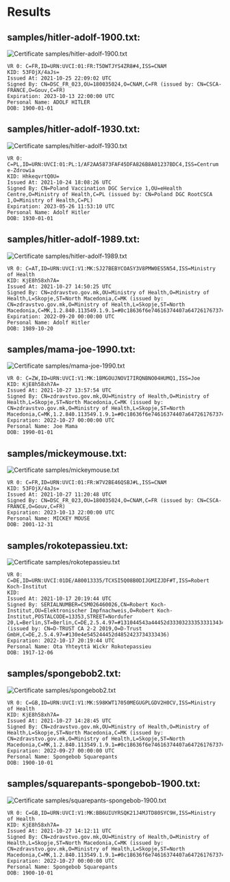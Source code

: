 # Results
## samples/hitler-adolf-1900.txt:

![Certificate samples/hitler-adolf-1900.txt](samples/hitler-adolf-1900.png)
```plain
VR 0: C=FR,ID=URN:UVCI:01:FR:T5DWTJYS4ZR8#4,ISS=CNAM
KID: 53FOjX/4aJs=
Issued At: 2021-10-25 22:09:02 UTC
Signed By: CN=DSC_FR_023,OU=180035024,O=CNAM,C=FR (issued by: CN=CSCA-FRANCE,O=Gouv,C=FR)
Expiration: 2023-10-13 22:00:00 UTC
Personal Name: ADOLF HITLER
DOB: 1900-01-01
```
## samples/hitler-adolf-1930.txt:

![Certificate samples/hitler-adolf-1930.txt](samples/hitler-adolf-1930.png)
```plain
VR 0: C=PL,ID=URN:UVCI:01:PL:1/AF2AA5873FAF45DFA826B8A01237BDC4,ISS=Centrum e-Zdrowia
KID: HhkeqvrtQ0U=
Issued At: 2021-10-24 18:08:26 UTC
Signed By: CN=Poland Vaccination DGC Service 1,OU=eHealth Centre,O=Ministry of Health,C=PL (issued by: CN=Poland DGC RootCSCA 1,O=Ministry of Health,C=PL)
Expiration: 2023-05-26 11:53:10 UTC
Personal Name: Adolf Hitler
DOB: 1930-01-01
```
## samples/hitler-adolf-1989.txt:

![Certificate samples/hitler-adolf-1989.txt](samples/hitler-adolf-1989.png)
```plain
VR 0: C=AT,ID=URN:UVCI:V1:MK:SJ27BEBYCOASY3V8PMW0ES5N54,ISS=Ministry of Health
KID: KjE8h58xh7A=
Issued At: 2021-10-27 14:50:25 UTC
Signed By: CN=zdravstvo.gov.mk,OU=Ministry of Health,O=Ministry of Health,L=Skopje,ST=North Macedonia,C=MK (issued by: CN=zdravstvo.gov.mk,O=Ministry of Health,L=Skopje,ST=North Macedonia,C=MK,1.2.840.113549.1.9.1=#0c18636f6e74616374407a647261767374766f2e676f762e6d6b)
Expiration: 2022-09-20 00:00:00 UTC
Personal Name: Adolf Hitler
DOB: 1989-10-20
```
## samples/mama-joe-1990.txt:

![Certificate samples/mama-joe-1990.txt](samples/mama-joe-1990.png)
```plain
VR 0: C=ZW,ID=URN:UVCI:V1:MK:1BMGOUJNOVI7IRQNBNO04HUMQ1,ISS=Joe
KID: KjE8h58xh7A=
Issued At: 2021-10-27 13:57:54 UTC
Signed By: CN=zdravstvo.gov.mk,OU=Ministry of Health,O=Ministry of Health,L=Skopje,ST=North Macedonia,C=MK (issued by: CN=zdravstvo.gov.mk,O=Ministry of Health,L=Skopje,ST=North Macedonia,C=MK,1.2.840.113549.1.9.1=#0c18636f6e74616374407a647261767374766f2e676f762e6d6b)
Expiration: 2022-10-27 00:00:00 UTC
Personal Name: Joe Mama
DOB: 1990-01-01
```
## samples/mickeymouse.txt:

![Certificate samples/mickeymouse.txt](samples/mickeymouse.png)
```plain
VR 0: C=FR,ID=URN:UVCI:01:FR:W7V2BE46QSBJ#L,ISS=CNAM
KID: 53FOjX/4aJs=
Issued At: 2021-10-27 11:20:48 UTC
Signed By: CN=DSC_FR_023,OU=180035024,O=CNAM,C=FR (issued by: CN=CSCA-FRANCE,O=Gouv,C=FR)
Expiration: 2023-10-13 22:00:00 UTC
Personal Name: MICKEY MOUSE
DOB: 2001-12-31
```
## samples/rokotepassieu.txt:

![Certificate samples/rokotepassieu.txt](samples/rokotepassieu.png)
```plain
VR 0: C=DE,ID=URN:UVCI:01DE/A80013335/TCXSI5Q08B0DIJGMIZJDF#T,ISS=Robert Koch-Institut
KID: 
Issued At: 2021-10-17 20:19:44 UTC
Signed By: SERIALNUMBER=CSM026460026,CN=Robert Koch-Institut,OU=Elektronischer Impfnachweis,O=Robert Koch-Institut,POSTALCODE=13353,STREET=Nordufer 20,L=Berlin,ST=Berlin,C=DE,2.5.4.97=#131044543a44452d33303233353331343435 (issued by: CN=D-TRUST CA 2-2 2019,O=D-Trust GmbH,C=DE,2.5.4.97=#130e4e545244452d4852423734333436)
Expiration: 2022-10-17 20:19:44 UTC
Personal Name: Ota Yhteyttä Wickr Rokotepassieu
DOB: 1917-12-06
```
## samples/spongebob2.txt:

![Certificate samples/spongebob2.txt](samples/spongebob2.png)
```plain
VR 0: C=GB,ID=URN:UVCI:V1:MK:S98KWT17050MEGUGPLGDV2H0CV,ISS=Ministry of Health
KID: KjE8h58xh7A=
Issued At: 2021-10-27 14:28:45 UTC
Signed By: CN=zdravstvo.gov.mk,OU=Ministry of Health,O=Ministry of Health,L=Skopje,ST=North Macedonia,C=MK (issued by: CN=zdravstvo.gov.mk,O=Ministry of Health,L=Skopje,ST=North Macedonia,C=MK,1.2.840.113549.1.9.1=#0c18636f6e74616374407a647261767374766f2e676f762e6d6b)
Expiration: 2022-09-27 00:00:00 UTC
Personal Name: Spongebob Squarepants
DOB: 1900-10-01
```
## samples/squarepants-spongebob-1900.txt:

![Certificate samples/squarepants-spongebob-1900.txt](samples/squarepants-spongebob-1900.png)
```plain
VR 0: C=GB,ID=URN:UVCI:V1:MK:BB6UIUYRSQK21J4MJTD80SYC9H,ISS=Ministry of Health
KID: KjE8h58xh7A=
Issued At: 2021-10-27 14:12:11 UTC
Signed By: CN=zdravstvo.gov.mk,OU=Ministry of Health,O=Ministry of Health,L=Skopje,ST=North Macedonia,C=MK (issued by: CN=zdravstvo.gov.mk,O=Ministry of Health,L=Skopje,ST=North Macedonia,C=MK,1.2.840.113549.1.9.1=#0c18636f6e74616374407a647261767374766f2e676f762e6d6b)
Expiration: 2022-10-27 00:00:00 UTC
Personal Name: Spongebob Squarepants
DOB: 1900-10-01
```
